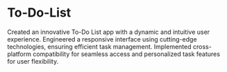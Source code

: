 # To-Do-List
Created an innovative To-Do List app with a dynamic and intuitive user experience. Engineered a responsive interface using cutting-edge technologies, ensuring efficient task management. Implemented cross-platform compatibility for seamless access and personalized task features for user flexibility.
